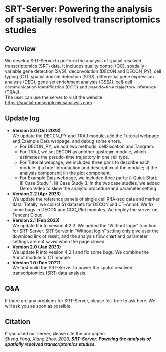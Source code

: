 # SRT-Server: Powering the analysis of spatially resolved transcriptomics studies <br>

## Overview
We develop SRT-Server to perform the analysis of spatial resolved transcriptomics (SRT) data. It includes quality control (QC), spatially variable gene detection (SVG), deconvolution (DECON and DECON_PY), cell typing (CT), spatial domain detection (SDD), differential gene expression analysis (DEG), gene set enrichment analysis (GSEA), cell-cell communication identification (CCC) and pseudo-time trajectory inference (TRAJ). <br>
The user can use the server to visit the website: https://spatialtranscriptomicsanalysis.com

## Update log
+ <strong>Version 3.0 (Oct 2023)</strong><br>
We update the DECON_PY and TRAJ module, add the Tutorial webpage and Example Data webpage, and debug some errors. <br>
  + For DECON_PY, we add two methods: cell2location and Tangram.<br>
  + For TRAJ, we set DECON as another upstream module, which estimates the pseudo-time trajectory in one cell type. <br>
  + For Tutorial webpage, we included three parts to describe each module: i) a brief introduction and description of the module; ii) the analysis component; iii) the plot component.<br>
  + For Example Data webpage, we included three parts: i) Quick Start; ii) Case Study 1; iii) Case Study 3. In the two case studies, we added Demo Video to show the analytic procedure and parameter setting. <br>
+ <strong>Version 2.2 (Apr 2023)</strong><br>
We update the reference panels of single cell RNA-seq data and marker data.  Totally, we collect 51 datasets for DECON and CT-Annot. We fix some bugs in DECON and CCC_Plot modules. We deploy the server on Tencent Cloud. <br>
+ <strong>Version 2.1 (Feb 2023)</strong><br>
We update R into version 4.2.2. We added the “Without login” function for SRT-Server. SRT-Server in “Without login” setting only give user the download link of result, and the analysis flow chart and parameter settings are not saved when the page closed. <br>
+ <strong>Version 2.0 (Jan 2023)</strong><br>
We update R into version 4.2.1 and fix some bugs. We combine the Annot module to CT module. <br>
+ <strong>Version 1.0 (Dec 2022)</strong><br>
We first build the SRT-Server to power the spatial resolved transcriptomics (SRT) data analysis. 

## Q&A
If there are any problems for SRT-Server, please feel free to ask here. We will ask you as soon as possible. 

## Citation
If you used our server, please cite the our paper: <br>
<em> Sheng Yang, Xiang Zhou, 2023, <strong> SRT-Server: Powering the analysis of spatially resolved transcriptomics studies. </strong> </em>
